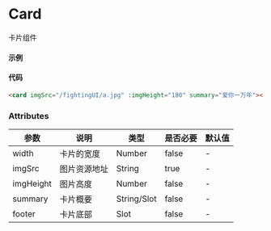 # Card
卡片组件

#### 示例

<card imgSrc="/fightingUI/a.jpg" :imgHeight="180" summary="爱你一万年"></card>

#### 代码

```html
<card imgSrc="/fightingUI/a.jpg" :imgHeight="180" summary="爱你一万年"></card>
```

### Attributes

| 参数      | 说明         | 类型        | 是否必要 | 默认值 |
| --------- | ------------ | ----------- | -------- | ------ |
| width     | 卡片的宽度   | Number      | false    | -      |
| imgSrc    | 图片资源地址 | String      | true     | -      |
| imgHeight | 图片高度     | Number      | false    | -      |
| summary   | 卡片概要     | String/Slot | false    | -      |
| footer    | 卡片底部     | Slot        | false    | -      |

